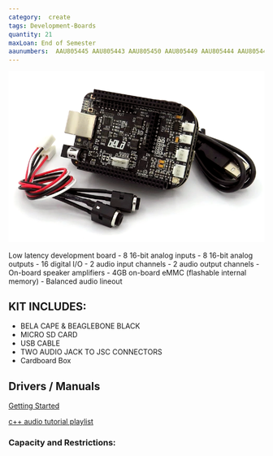 ```yaml
---
category:  create
tags: Development-Boards
quantity: 21
maxLoan: End of Semester
aaunumbers:  AAU805445 AAU805443 AAU805450 AAU805449 AAU805444 AAU805448 AAU805446 AAU805447 AAU805442 AAU805441 AAU805453 AAU805457 AAU805459 AAU805456 AAU805454 AAU805332 AAU805333 AAU809057 AAU809066 AAU809068 AAU809072
---
```

![Bela](/assets/images/equip/bela.png)

Low latency development board - 8 16-bit analog inputs - 8 16-bit analog outputs - 16 digital I/O - 2 audio input channels - 2 audio output channels - On-board speaker amplifiers - 4GB on-board eMMC (flashable internal memory) - Balanced audio lineout
## KIT INCLUDES:
-  BELA CAPE & BEAGLEBONE BLACK
- MICRO SD CARD
- USB CABLE
- TWO AUDIO JACK TO JSC CONNECTORS
- Cardboard Box

## Drivers / Manuals
[Getting Started](https://learn.bela.io/get-started-guide/)

[c++ audio tutorial playlist](https://youtu.be/aVLRUyPBBJk?si=ghINi2E4ENLpe0hF)



### Capacity and Restrictions:
